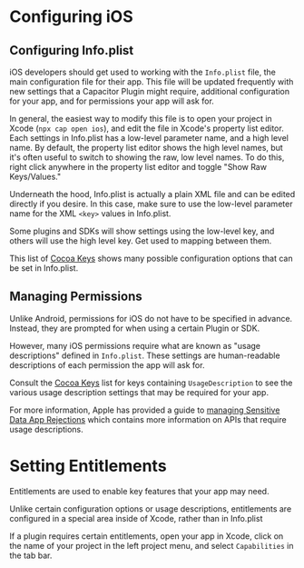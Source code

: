 # Configuring iOS

## Configuring Info.plist

iOS developers should get used to working with the `Info.plist` file, the main configuration file for their app. This file will be updated frequently with new settings that a Capacitor Plugin might require, additional configuration for your app, and for permissions your app will ask for.

In general, the easiest way to modify this file is to open your project in Xcode (`npx cap open ios`), and edit the file in Xcode's property list editor. Each settings in Info.plist has a low-level parameter name, and a high level name. By default, the property list editor shows the high level names, but it's often useful to switch to showing the raw, low level names. To do this, right click anywhere in the property list editor and toggle "Show Raw Keys/Values."

Underneath the hood, Info.plist is actually a plain XML file and can be edited directly if you desire. In this case, make sure to use the low-level parameter name for the XML `<key>` values in Info.plist.

Some plugins and SDKs will show settings using the low-level key, and others will use the high level key. Get used to mapping between them.

This list of [Cocoa Keys](https://developer.apple.com/library/content/documentation/General/Reference/InfoPlistKeyReference/Articles/CocoaKeys.html) shows many possible configuration options that can be set in Info.plist.

## Managing Permissions

Unlike Android, permissions for iOS do not have to be specified in advance. Instead, they are prompted for when using a certain Plugin or SDK.

However, many iOS permissions require what are known as "usage descriptions" defined in `Info.plist`. These settings are human-readable descriptions of each permission the app will ask for.

Consult the [Cocoa Keys](https://developer.apple.com/library/content/documentation/General/Reference/InfoPlistKeyReference/Articles/CocoaKeys.html) list for keys containing `UsageDescription` to see the various usage description settings that may be required for your app.

For more information, Apple has provided a guide to [managing Sensitive Data App Rejections](https://developer.apple.com/library/content/qa/qa1937/_index.html) which contains more information on APIs that require usage descriptions.

# Setting Entitlements

Entitlements are used to enable key features that your app may need.

Unlike certain configuration options or usage descriptions, entitlements are configured in a special area inside of Xcode, rather than in Info.plist

If a plugin requires certain entitlements, open your app in Xcode, click on the name of your project in the left project menu, and select `Capabilities` in the tab bar.
